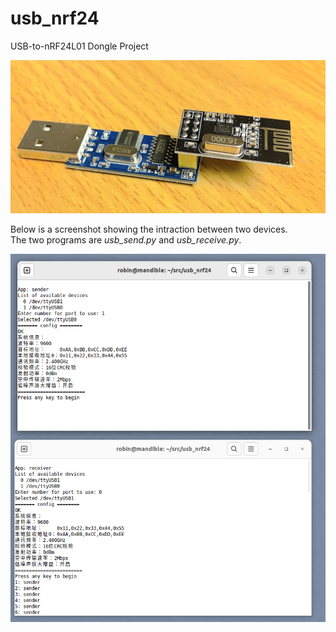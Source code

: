 # usb_nrf24
USB-to-nRF24L01 Dongle Project


![here](https://github.com/foldedtoad/usb_nrf24/blob/master/images/usbserial2nrf24.jpg)

Below is a screenshot showing the intraction between two devices.  
The two programs are *usb_send.py* and *usb_receive.py*.    

![here](https://github.com/foldedtoad/usb_nrf24/blob/master/images/send_receive.png)
